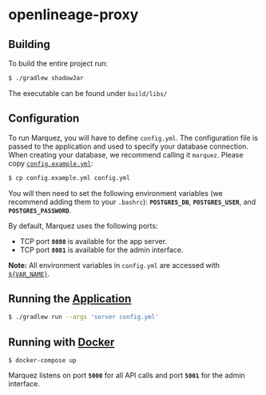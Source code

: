 # openlineage-proxy

## Building

To build the entire project run:

```bash
$ ./gradlew shadowJar
```
The executable can be found under `build/libs/`

## Configuration

To run Marquez, you will have to define `config.yml`. The configuration file is passed to the application and used to specify your database connection. When creating your database, we recommend calling it `marquez`. Please copy [`config.example.yml`](https://github.com/MarquezProject/marquez/blob/master/config.example.yml):

```bash
$ cp config.example.yml config.yml
```

You will then need to set the following environment variables (we recommend adding them to your `.bashrc`): **`POSTGRES_DB`**, **`POSTGRES_USER`**, and **`POSTGRES_PASSWORD`**.

By default, Marquez uses the following ports:

* TCP port **`8080`** is available for the app server.
* TCP port **`8081`** is available for the admin interface.

**Note:** All environment variables in `config.yml` are accessed with [`${VAR_NAME}`](https://www.dropwizard.io/1.3.5/docs/manual/core.html#environment-variables).

## Running the [Application](https://github.com/MarquezProject/marquez/blob/master/src/main/java/marquez/MarquezApp.java)

```bash
$ ./gradlew run --args 'server config.yml'
```

## Running with [Docker](./Dockerfile)

```
$ docker-compose up
```

Marquez listens on port **`5000`** for all API calls and port **`5001`** for the admin interface.
